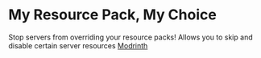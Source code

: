# My Resource Pack, My Choice
Stop servers from overriding your resource packs! Allows you to skip and disable certain server resources [Modrinth](https://modrinth.com/mod/my-resource-pack)